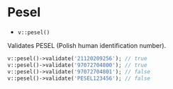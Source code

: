 # Pesel

- `v::pesel()`

Validates PESEL (Polish human identification number).

```php
v::pesel()->validate('21120209256'); // true
v::pesel()->validate('97072704800'); // true
v::pesel()->validate('97072704801'); // false
v::pesel()->validate('PESEL123456'); // false
```
